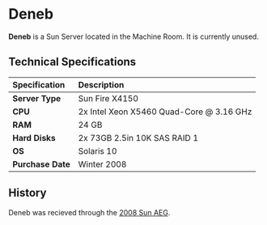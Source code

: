 # Deneb

**Deneb** is a Sun Server located in the Machine Room. It is currently unused.

## Technical Specifications

| **Specification** | Description |
| :--- | :--- |
| **Server Type** | Sun Fire X4150 |
| **CPU** | 2x Intel Xeon X5460 Quad-Core @ 3.16 GHz |
| **RAM** | 24 GB |
| **Hard Disks** | 2x 73GB 2.5in 10K SAS RAID 1 |
| **OS** | Solaris 10 |
| **Purchase Date** | Winter 2008 |

## History

Deneb was recieved through the [2008 Sun AEG](../history/2008-sun-aeg.md).

